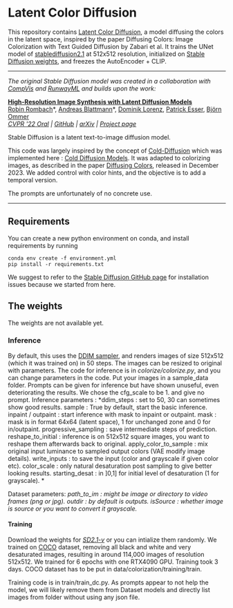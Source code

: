 # Latent Color Diffusion 

This repository contains [Latent Color Diffusion](https://github.com/Marie-ClairePRO/LatentColorDiffusion), a model diffusing the colors in the latent space, inspired by the paper Diffusing Colors: Image Colorization with Text Guided Diffusion by Zabari et al.
It trains the UNet model of [stablediffusion2.1](https://huggingface.co/stabilityai/stable-diffusion-2-1) at 512x512 resolution, initialized on [Stable Diffusion weights](https://huggingface.co/stabilityai/stable-diffusion-2-1), and freezes the AutoEncoder + CLIP. 

________________
*The original Stable Diffusion model was created in a collaboration with [CompVis](https://arxiv.org/abs/2202.00512) and [RunwayML](https://runwayml.com/) and builds upon the work:*

[**High-Resolution Image Synthesis with Latent Diffusion Models**](https://ommer-lab.com/research/latent-diffusion-models/)<br/>
[Robin Rombach](https://github.com/rromb)\*,
[Andreas Blattmann](https://github.com/ablattmann)\*,
[Dominik Lorenz](https://github.com/qp-qp)\,
[Patrick Esser](https://github.com/pesser),
[Björn Ommer](https://hci.iwr.uni-heidelberg.de/Staff/bommer)<br/>
_[CVPR '22 Oral](https://openaccess.thecvf.com/content/CVPR2022/html/Rombach_High-Resolution_Image_Synthesis_With_Latent_Diffusion_Models_CVPR_2022_paper.html) |
[GitHub](https://github.com/CompVis/latent-diffusion) | [arXiv](https://arxiv.org/abs/2112.10752) | [Project page](https://ommer-lab.com/research/latent-diffusion-models/)_

Stable Diffusion is a latent text-to-image diffusion model.

This code was largely inspired by the concept of [Cold-Diffusion](https://arxiv.org/abs/2208.09392) which was implemented here : [Cold Diffusion Models](https://github.com/arpitbansal297/Cold-Diffusion-Models). It was adapted to colorizing images, as described in the paper [Diffusing Colors](https://arxiv.org/pdf/2312.04145), released in December 2023. We added control with color hints, and the objective is to add a temporal version.

The prompts are unfortunately of no concrete use.


________________________________
  
## Requirements

You can create a new python environment on conda, and install requirements by running

```
conda env create -f environment.yml
pip install -r requirements.txt
```

We suggest to refer to the [Stable Diffusion GitHub page](https://github.com/Stability-AI/stablediffusion) for installation issues because we started from here.

## The weights

The weights are not available yet.


### Inference

By default, this uses the [DDIM sampler](https://arxiv.org/abs/2010.02502), and renders images of size 512x512 (which it was trained on) in 50 steps. The images can be resized to original with parameters.
The code for inference is in *colorize/colorize.py*, and you can change parameters in the code.
Put your images in a sample_data folder. Prompts can be given for inference but have shown unuseful, even deteriorating the results. We chose the cfg_scale to be 1. and give no prompt.
Inference parameters :
*ddim_steps : set to 50, 30 can sometimes show good results.
sample : True by default, start the basic inference.
inpaint / outpaint : start inference with mask to inpaint or outpaint.
mask : mask is in format 64x64 (latent space), 1 for unchanged zone and 0 for in/outpaint.
progressive_sampling : save intermediate steps of prediction.
reshape_to_initial : inference is on 512x512 square images, you want to reshape them afterwards back to original.
apply_color_to_sample : mix original input luminance to sampled output colors (VAE modify image details).
write_inputs : to save the input (color and grayscale if given color etc).
color_scale : only natural desaturation post sampling to give better looking results.
starting_desat : in ]0,1] for initial level of desaturation (1 for grayscale). *

Dataset parameters:
*path_to_im : might be image or directory to video frames (png or jpg).
outdir : by default is outputs.
isSource : whether image is source or you want to convert it grayscale.*


#### Training

Download the weights for [_SD2.1-v_](https://huggingface.co/stabilityai/stable-diffusion-2-1) or you can intialize them randomly. We trained on [COCO](#) dataset, removing all black and white and very desaturated images, resulting in around 114,000 images of resolution 512x512. We trained for 6 epochs with one RTX4090 GPU. Training took 3 days.
COCO dataset has to be put in data/colorization/training/train.

Training code is in train/train_dc.py. 
As prompts appear to not help the model, we will likely remove them from Dataset models and directly list images from folder without using any json file.

